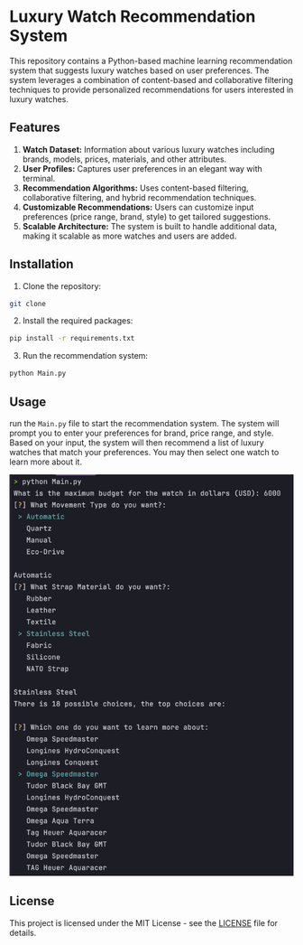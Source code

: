 # Luxury Watch Recommendation System
This repository contains a Python-based machine learning recommendation system that suggests luxury watches based on user preferences. The system leverages a combination of content-based and collaborative filtering techniques to provide personalized recommendations for users interested in luxury watches.

## Features
1. **Watch Dataset:** Information about various luxury watches including brands, models, prices, materials, and other attributes.
2. **User Profiles:** Captures user preferences in an elegant way with terminal.
3. **Recommendation Algorithms:** Uses content-based filtering, collaborative filtering, and hybrid recommendation techniques.
4. **Customizable Recommendations:** Users can customize input preferences (price range, brand, style) to get tailored suggestions.
5. **Scalable Architecture:** The system is built to handle additional data, making it scalable as more watches and users are added.

## Installation
1. Clone the repository:
```bash
git clone
```
2. Install the required packages:
```bash
pip install -r requirements.txt
```
3. Run the recommendation system:
```bash
python Main.py
```

## Usage
run the `Main.py` file to start the recommendation system. The system will prompt you to enter your preferences for brand, price range, and style. Based on your input, the system will then recommend a list of luxury watches that match your preferences. You may then select one watch to learn more about it.

![Recommendation System](Images/Display.png)

## License
This project is licensed under the MIT License - see the [LICENSE](LICENSE) file for details.
